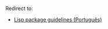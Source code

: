 Redirect to:

*   [Lisp package guidelines (Português)](/index.php/Lisp_package_guidelines_(Portugu%C3%AAs) "Lisp package guidelines (Português)")
